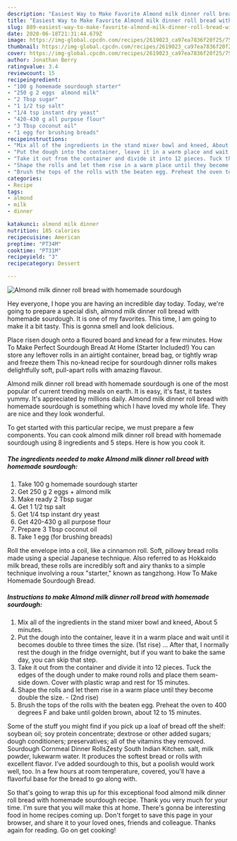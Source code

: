 ```yaml
---
description: "Easiest Way to Make Favorite Almond milk dinner roll bread with homemade sourdough"
title: "Easiest Way to Make Favorite Almond milk dinner roll bread with homemade sourdough"
slug: 889-easiest-way-to-make-favorite-almond-milk-dinner-roll-bread-with-homemade-sourdough
date: 2020-06-18T21:31:44.679Z
image: https://img-global.cpcdn.com/recipes/2619023_ca97ea7836f20f25/751x532cq70/almond-milk-dinner-roll-bread-with-homemade-sourdough-recipe-main-photo.jpg
thumbnail: https://img-global.cpcdn.com/recipes/2619023_ca97ea7836f20f25/751x532cq70/almond-milk-dinner-roll-bread-with-homemade-sourdough-recipe-main-photo.jpg
cover: https://img-global.cpcdn.com/recipes/2619023_ca97ea7836f20f25/751x532cq70/almond-milk-dinner-roll-bread-with-homemade-sourdough-recipe-main-photo.jpg
author: Jonathan Berry
ratingvalue: 3.4
reviewcount: 15
recipeingredient:
- "100 g homemade sourdough starter"
- "250 g 2 eggs  almond milk"
- "2 Tbsp sugar"
- "1 1/2 tsp salt"
- "1/4 tsp instant dry yeast"
- "420-430 g all purpose flour"
- "3 Tbsp coconut oil"
- "1 egg for brushing breads"
recipeinstructions:
- "Mix all of the ingredients in the stand mixer bowl and kneed, About 5 minutes."
- "Put the dough into the container, leave it in a warm place and wait until it becomes double to three times the size. (1st rise)  ... After that, I normally rest the dough in the fridge overnight, but if you want to bake the same day, you can skip that step."
- "Take it out from the container and divide it into 12 pieces. Tuck the edges of the dough under to make round rolls and place them seam-side down. Cover with plastic wrap and rest for 15 minutes."
- "Shape the rolls and let them rise in a warm place until they become double the size.  (2nd rise)"
- "Brush the tops of the rolls with the beaten egg. Preheat the oven to 400 degrees F and bake until golden brown, about 12 to 15 minutes."
categories:
- Recipe
tags:
- almond
- milk
- dinner

katakunci: almond milk dinner 
nutrition: 185 calories
recipecuisine: American
preptime: "PT34M"
cooktime: "PT31M"
recipeyield: "3"
recipecategory: Dessert

---
```



![Almond milk dinner roll bread with homemade sourdough](https://img-global.cpcdn.com/recipes/2619023_ca97ea7836f20f25/751x532cq70/almond-milk-dinner-roll-bread-with-homemade-sourdough-recipe-main-photo.jpg)

Hey everyone, I hope you are having an incredible day today. Today, we're going to prepare a special dish, almond milk dinner roll bread with homemade sourdough. It is one of my favorites. This time, I am going to make it a bit tasty. This is gonna smell and look delicious.

Place risen dough onto a floured board and knead for a few minutes. How To Make Perfect Sourdough Bread At Home (Starter Included!) You can store any leftover rolls in an airtight container, bread bag, or tightly wrap and freeze them This no-knead recipe for sourdough dinner rolls makes delightfully soft, pull-apart rolls with amazing flavour.

Almond milk dinner roll bread with homemade sourdough is one of the most popular of current trending meals on earth. It is easy, it's fast, it tastes yummy. It's appreciated by millions daily. Almond milk dinner roll bread with homemade sourdough is something which I have loved my whole life. They are nice and they look wonderful.


To get started with this particular recipe, we must prepare a few components. You can cook almond milk dinner roll bread with homemade sourdough using 8 ingredients and 5 steps. Here is how you cook it.

<!--inarticleads1-->

##### The ingredients needed to make Almond milk dinner roll bread with homemade sourdough:

1. Take 100 g homemade sourdough starter
1. Get 250 g 2 eggs + almond milk
1. Make ready 2 Tbsp sugar
1. Get 1 1/2 tsp salt
1. Get 1/4 tsp instant dry yeast
1. Get 420-430 g all purpose flour
1. Prepare 3 Tbsp coconut oil
1. Take 1 egg (for brushing breads)


Roll the envelope into a coil, like a cinnamon roll. Soft, pillowy bread rolls made using a special Japanese technique. Also referred to as Hokkaido milk bread, these rolls are incredibly soft and airy thanks to a simple technique involving a roux &#34;starter,&#34; known as tangzhong. How To Make Homemade Sourdough Bread. 

<!--inarticleads2-->

##### Instructions to make Almond milk dinner roll bread with homemade sourdough:

1. Mix all of the ingredients in the stand mixer bowl and kneed, About 5 minutes.
1. Put the dough into the container, leave it in a warm place and wait until it becomes double to three times the size. (1st rise)  ... After that, I normally rest the dough in the fridge overnight, but if you want to bake the same day, you can skip that step.
1. Take it out from the container and divide it into 12 pieces. Tuck the edges of the dough under to make round rolls and place them seam-side down. Cover with plastic wrap and rest for 15 minutes.
1. Shape the rolls and let them rise in a warm place until they become double the size.  - (2nd rise)
1. Brush the tops of the rolls with the beaten egg. Preheat the oven to 400 degrees F and bake until golden brown, about 12 to 15 minutes.


Some of the stuff you might find if you pick up a loaf of bread off the shelf: soybean oil; soy protein concentrate; dextrose or other added sugars; dough conditioners; preservatives; all of the vitamins they removed. Sourdough Cornmeal Dinner RollsZesty South Indian Kitchen. salt, milk powder, lukewarm water. It produces the softest bread or rolls with excellent flavor. I&#39;ve added sourdough to this, but a poolish would work well, too. In a few hours at room temperature, covered, you&#39;ll have a flavorful base for the bread to go along with. 

So that's going to wrap this up for this exceptional food almond milk dinner roll bread with homemade sourdough recipe. Thank you very much for your time. I'm sure that you will make this at home. There's gonna be interesting food in home recipes coming up. Don't forget to save this page in your browser, and share it to your loved ones, friends and colleague. Thanks again for reading. Go on get cooking!
